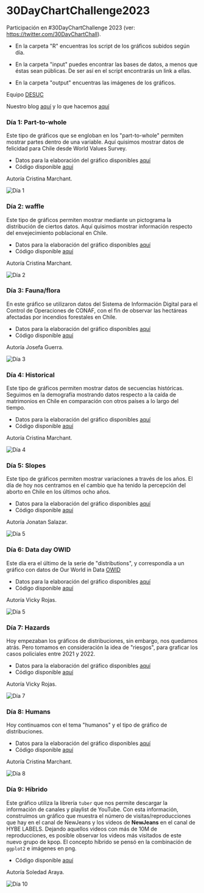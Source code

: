 # 30DayChartChallenge2023

Participación en #30DayChartChallenge 2023 (ver: https://twitter.com/30DayChartChall).

- En la carpeta "R" encuentras los script de los gráficos subidos según día.

- En la carpeta "input" puedes encontrar las bases de datos, a menos que éstas sean públicas. De ser así en el script encontrarás un link a ellas.

- En la carpeta "output" encuentras las imágenes de los gráficos.

Equipo [DESUC](http://sociologia.uc.cl/desuc/quienes-somos-desuc/)

Nuestro blog [aquí](https://blog.desuc.cl/) y lo que hacemos [aquí](https://blog.desuc.cl/incidencia.html)

### Día 1: Part-to-whole 

Este tipo de gráficos que se engloban en los "part-to-whole" permiten mostrar partes dentro de una variable. Aquí quisimos mostrar datos de felicidad para Chile desde World Values Survey.

- Datos para la elaboración del gráfico disponibles [aquí](https://ourworldindata.org/happiness-and-life-satisfaction)
- Código disponible [aquí](/R/01-part-to-whole.R)

Autoría Cristina Marchant.

![Día 1](output/day1_part_to_whole_1.png)

### Día 2: waffle 

Este tipo de gráficos permiten mostrar mediante un pictograma la distribución de ciertos datos. Aquí quisimos mostrar información respecto del envejecimiento poblacional en Chile.

- Datos para la elaboración del gráfico disponibles [aquí](https://ourworldindata.org/age-structure)
- Código disponible [aquí](/R/02-waffle.R)

Autoría Cristina Marchant.

![Día 2](output/day2_waffle_1.png)

### Día 3: Fauna/flora

En este gráfico se utilizaron datos del Sistema de Información Digital para el Control de Operaciones de CONAF, con el fin de observar las hectáreas afectadas por incendios forestales en Chile.

- Datos para la elaboración del gráfico disponibles [aquí](/input/incendios_forestales_2023.csv)
- Código disponible [aquí](/R/03-flora_fauna.R)

Autoría Josefa Guerra.

![Día 3](output/day3_flora_fauna.png)

### Día 4: Historical 

Este tipo de gráficos permiten mostrar datos de secuencias históricas. Seguimos en la demografía mostrando datos respecto a la caída de matrimonios en Chile en comparación con otros países a lo largo del tiempo.

- Datos para la elaboración del gráfico disponibles [aquí](https://ourworldindata.org/marriages-and-divorces)
- Código disponible [aquí](/R/04-historical.R)

Autoría Cristina Marchant.

![Día 4](output/day4_historical_1.png)

### Día 5: Slopes 

Este tipo de gráficos permiten mostrar variaciones a través de los años. El día de hoy nos centramos en el cambio que ha tenido la percepción del aborto en Chile en los últimos ocho años.

- Datos para la elaboración del gráfico disponibles [aquí](/input/Datos_aborto_bicentenario.xlsx)
- Código disponible [aquí](/R/05-slopes.R)

Autoría Jonatan Salazar.

![Día 5](output/day5_slopes_1.png)

### Día 6: Data day OWID 

Este día era el último de la serie de "distributions", y correspondía a un gráfico con datos de Our World in Data [OWID](https://ourworldindata.org/)  

- Datos para la elaboración del gráfico disponibles [aquí](https://ourworldindata.org/migration)
- Código disponible [aquí](/R/06-data-day-OWID.R)

Autoría Vicky Rojas.

![Día 5](output/day_6_data_day_OWID_1.png)

### Día 7: Hazards 

Hoy empezaban los gráficos de distribuciones, sin embargo, nos quedamos atrás. Pero tomamos en consideración la idea de "riesgos", para graficar los casos policiales entre 2021 y 2022. 

- Datos para la elaboración del gráfico disponibles [aquí](http://cead.spd.gov.cl/wp-content/uploads/file-manager/Presentaci%C3%B3n-Estad%C3%ADsticas-anual-2022.pdf)
- Código disponible [aquí](/R/07-hazards.R)

Autoría Vicky Rojas.

![Día 7](output/day_7_hazards_1.png)

### Día 8: Humans

Hoy continuamos con el tema "humanos" y el tipo de gráfico de distribuciones.  

- Datos para la elaboración del gráfico disponibles [aquí](https://ourworldindata.org/future-population-growth)
- Código disponible [aquí](/R/08-humans.R)

Autoría Cristina Marchant.

![Día 8](output/day8_humans_1.png)


### Día 9: Híbrido

Este gráfico utiliza la librería `tuber` que nos permite descargar la información de canales y playlist de YouTube. Con esta información, construímos un gráfico que muestra el número de visitas/reproducciones que hay en el canal de NewJeans y los videos de **NewJeans** en el canal de HYBE LABELS. Dejando aquellos videos con más de 10M de reproducciones, es posible observar los videos más visitados de este nuevo grupo de kpop. El concepto híbrido se pensó en la combinación de `ggplot2` e imágenes en png.

- Código disponible [aquí](/R/10-híbrido.R)

Autoría Soledad Araya.

![Día 10](output/day10_hibrido.png)


